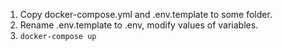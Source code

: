 1. Copy docker-compose.yml and .env.template to some folder.
2. Rename .env.template to .env, modify values of variables.
3. `docker-compose up`
